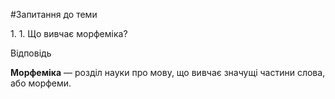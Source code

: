 #Запитання до теми

<div>
    <p class="question">1. 1.	Що вивчає морфеміка?</p>
    <div id="results">
    Відповідь
    </div>
    <div id="category1">
    <p><strong>Морфемiка</strong> — роздiл науки про мову, що вивчає значущi частини слова, або морфеми.</p>
    </div>
</div>